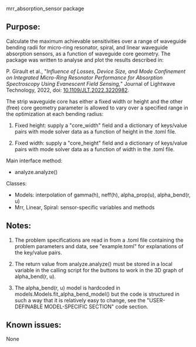mrr_absorption_sensor package

## Purpose:
Calculate the maximum achievable sensitivities over a range of waveguide bending radii
for micro-ring resonator, spiral, and linear waveguide absorption sensors, as a function
of waveguide core geometry. The package was written to analyse and plot the results
described in:

P. Girault et al., "*Influence of Losses, Device Size, and Mode Confinement on
Integrated Micro-Ring Resonator Performance for Absorption Spectroscopy Using
Evanescent Field Sensing,*" Journal of Lightwave Technology, 2022,
doi: [10.1109/JLT.2022.3220982](https://doi-org.ezproxy.usherbrooke.ca/10.1109/JLT.2022.3220982).

The strip waveguide core has either a fixed width or height and the other (free) core
geometry parameter is allowed to vary over a specified range in the optimization
at each bending radius:

1. Fixed height: supply a "core_width" field and a dictionary of keys/value pairs
   with mode solver data as a function of height in the .toml file.

2. Fixed width:  supply a "core_height" field and a dictionary of keys/value pairs
   with mode solver data as a function of width in the .toml file.

Main interface method:
- analyze.analyze()

Classes:
- Models: interpolation of gamma(h), neff(h), alpha_prop(u), alpha_bend(r, u)
- Mrr, Linear, Spiral: sensor-specific variables and methods

## Notes:

1. The problem specifications are read in from a .toml file containing the problem
   parameters and data, see "example.toml" for explanations of the key/value pairs.

2. The return value from analyze.analyze() must be stored in a local variable in the
   calling script for the buttons to work in the 3D graph of alpha_bend(r, u).

3. The alpha_bend(r, u) model is hardcoded in models.Models.fit_alpha_bend_model()
   but the code is structured in such a way that it is relatively easy to change, see
   the "USER-DEFINABLE MODEL-SPECIFIC SECTION" code section.

## Known issues:

None
